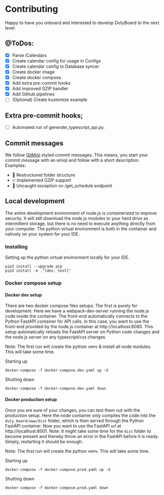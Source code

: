 # Contributing
Happy to have you onboard and interested to develop DutyBoard to the next level.


## @ToDos:
- [x] Parse iCalendars
- [x] Create calendar config for usage in Configs
- [x] Create calendar config to Database syncer
- [x] Create docker image
- [x] Create docker compose
- [x] Add extra pre-commit hooks
- [x] Add improved GZIP handler
- [x] Add Github pipelines
- [ ] (Optional) Create kustomize example

## Extra pre-commit hooks;
- [ ] Automated run of generate_typescript_api.py.


## Commit messages
We follow [GitMoji](https://gitmoji.dev/) styled commit messages. This means, you start your commit message with an emoji and follow with a short description. Examples:
- 🎨 Restructured folder structure
- 🔥 Implemented GZIP support
- 🐛 Uncaught exception on /get_schedule endpoint 

## Local development
The entire development environment of node.js is containerized to improve security. It will still download the node.js modules to your hard drive as intermittent storage, but there is no need to execute anything directly from your computer.
The python virtual environment is both in the container and natively on your system for your IDE.

### Installing
Setting up the python virtual environment locally for your IDE.
```shell
pip3 install --upgrade pip
pip3 install -e ."[dev, test]"
```

### Docker compose setup
#### Docker dev setup
There are two docker compose files setups. The first is purely for development. Here we have a webpack-dev-server running the node.js code inside the container. The front-end automatically connects to the Python FastAPI container for API calls. In this case, you want to use the front-end provided by the node.js container at http://localhost:8080. This setup automatically reloads the FastAPI server on Python code changes and the node.js server on any typescript/css changes.

Note: The first run will create the python venv & install all node modules. This will take some time.

Starting up
```shell
docker-compose -f docker-compose.dev.yaml up -d
```
Shutting down
```shell
docker-compose -f docker-compose.dev.yaml down
```

#### Docker production setup
Once you are sure of your changes, you can test them out with the production setup. Here the node container only compiles the code into the `duty_board/www/dist` folder, which is then served through the Python FastAPI container.
Now you want to use the FastAPI url at http://localhost:8001.
Note: It might take some time for the `dist` folder to become present and thereby throw an error in the FastAPI before it is ready. Simply, restarting it should be enough.

Note: The first run will create the python venv. This will take some time.

Starting up
```shell
docker-compose -f docker-compose.prod.yaml up -d
```
Shutting down
```shell
docker-compose -f docker-compose.prod.yaml down
```
